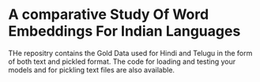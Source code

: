 # A comparative Study Of Word Embeddings For Indian Languages

THe repositry contains the Gold Data used for Hindi and Telugu in the form of both text and pickled format. The code for loading and testing your models and for pickling text files are also available.



